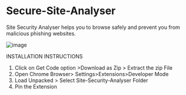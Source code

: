 # Secure-Site-Analyser

Site Security Analyser helps you to browse safely and prevent you from malicious phishing websites.


![image](https://user-images.githubusercontent.com/20444016/160114556-43009b13-b321-454b-bddf-bbac02bf7226.png)

INSTALLATION INSTRUCTIONS

1. Click on Get Code option >Download as Zip > Extract the zip File
2. Open Chrome Browser> Settings>Extensions>Developer Mode
3. Load Unpacked > Select Site-Security-Analyser Folder
4. Pin the Extension
